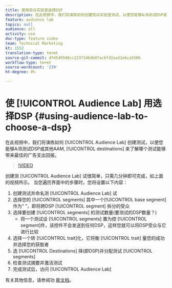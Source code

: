 ```yaml
---
title: 使用受众实验室选择DSP
description: 在此视频中，我们将演练如何创建受众实验室测试，以便您能够A/B测试DSP或其他AAM目标，以了解哪个目标能够带来最佳的广告支出回报。
feature: audience lab
topics: null
audience: all
activity: use
doc-type: feature video
team: Technical Marketing
kt: 1552
translation-type: tm+mt
source-git-commit: dfd549508cc223714bdb07ac6fd2aa31e6ca5586
workflow-type: tm+mt
source-wordcount: '239'
ht-degree: 0%

---
```



# 使 [!UICONTROL Audience Lab] 用选择DSP {#using-audience-lab-to-choose-a-dsp}

在此视频中，我们将演练如何 [!UICONTROL Audience Lab] 创建测试，以便您能够A/B测试DSP或其他AAM, [!UICONTROL destinations] 来了解哪个测试能够带来最佳的广告支出回报。

>[!VIDEO](https://video.tv.adobe.com/v/24923/?quality=12)

创建测 [!UICONTROL Audience Lab] 试很简单，只需几分钟即可完成，如上面的视频所示。 当您遍历界面中的步骤时，您将设置以下内容：

1. 创建测试并命名测 [!UICONTROL Audience Lab] 试
1. 选择您的 [!UICONTROL segments] 其中一个[!UICONTROL base segment]作为“ ”，即将跨DSP [!UICONTROL segment] 拆分的受众
1. 选择要创建 [!UICONTROL segments] 的测试数量(要测试的DSP数量？)
   * 将一个测试设 [!UICONTROL segments] 置为控 [!UICONTROL segment]件，该控件不会发送到任何DSP，这样您就可以将DSP受众与它进行比较
1. 选择一个转 [!UICONTROL trait]化，它将衡 [!UICONTROL trait] 量您的成功并选择您的获胜者
1. 选 [!UICONTROL Destinations] 择(即DSP)并分配测试 [!UICONTROL segments]
1. 检查测试摘要并激活测试
1. 完成测试后，访问 [!UICONTROL Audience Lab]

有关其他信息，请参阅功 [能文档](https://marketing.adobe.com/resources/help/en_US/aam/audience-lab.html)。